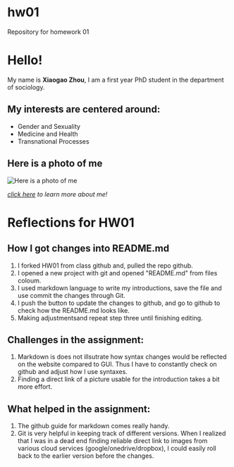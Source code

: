 # hw01
Repository for homework 01

# Hello!

My name is **Xiaogao Zhou**, I am a first year PhD student in the department of sociology. 

## My interests are centered around:

* Gender and Sexuality
* Medicine and Health
* Transnational Processes

## Here is a photo of me

![Here is a photo of me](https://sociology.uchicago.edu/sites/sociology.uchicago.edu/files/styles/columnwidth-wider/public/uploads/images/XiaogaoZ.jpg)

*[click here](https://sociology.uchicago.edu/directory/xiaogao-zhou) to learn more about me!*

# Reflections for HW01

## How I got changes into README.md 

1. I forked HW01 from class github and, pulled the repo github. 
1. I opened a new project with git and opened "README.md" from files coloum.
1. I used markdown language to write my introductions, save the file and use commit the changes through Git.
1. I push the button to update the changes to github, and go to github to check how the README.md looks like. 
1. Making adjustmentsand repeat step three until finishing editing. 


## Challenges in the assignment:

1. Markdown is does not illsutrate how syntax changes would be reflected on the website compared to GUI. Thus I have to constantly check on github and adjust how I use syntaxes. 
1. Finding a direct link of a picture usable for the introduction takes a bit more effort.

## What helped in the assignment:

1. The github guide for markdown comes really handy. 
1. Git is very helpful in keeping track of different versions. When I realized that I was in a dead end finding reliable direct link to images from various cloud services (google/onedrive/dropbox), I could easily roll back to the earlier version before the changes. 